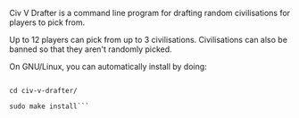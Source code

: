 Civ V Drafter is a command line program for drafting random civilisations for players to pick from.

Up to 12 players can pick from up to 3 civilisations. Civilisations can also be banned so that they aren't randomly picked.

On GNU/Linux, you can automatically install by doing:

```git clone https://github.com/luckyy777/civ-v-drafter

cd civ-v-drafter/

sudo make install```
